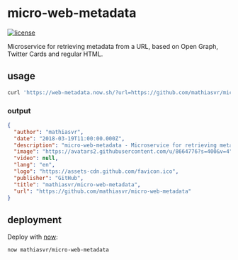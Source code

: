 # micro-web-metadata
[![license](https://img.shields.io/:license-MIT-blue.svg)](https://mvr.mit-license.org)

Microservice for retrieving metadata from a URL, based on Open Graph, Twitter Cards and regular HTML.

## usage
```bash
curl 'https://web-metadata.now.sh/?url=https://github.com/mathiasvr/micro-web-metadata'
```

### output
```json
{
  "author": "mathiasvr",
  "date": "2018-03-19T11:00:00.000Z",
  "description": "micro-web-metadata - Microservice for retrieving metadata from a URL",
  "image": "https://avatars2.githubusercontent.com/u/8664776?s=400&v=4",
  "video": null,
  "lang": "en",
  "logo": "https://assets-cdn.github.com/favicon.ico",
  "publisher": "GitHub",
  "title": "mathiasvr/micro-web-metadata",
  "url": "https://github.com/mathiasvr/micro-web-metadata"
}
```

## deployment
Deploy with [now](https://zeit.co/now):
```bash
now mathiasvr/micro-web-metadata
```